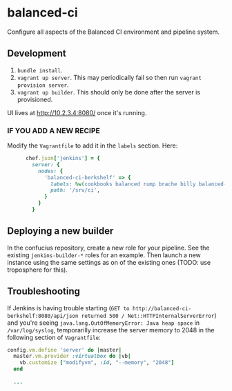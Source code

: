 # balanced-ci

Configure all aspects of the Balanced CI environment and pipeline system.


## Development

1. `bundle install`.
1. `vagrant up server`. This may periodically fail so then run `vagrant provision server`.
1. `vagrant up builder`. This should only be done after the server is provisioned.

UI lives at http://10.2.3.4:8080/ once it's running.

### IF YOU ADD A NEW RECIPE

Modify the `Vagrantfile` to add it in the `labels` section. Here:

```ruby
      chef.json['jenkins'] = {
        server: {
          nodes: {
            'balanced-ci-berkshelf' => {
              labels: %w(cookbooks balanced rump brache billy balanced-docs),   <-- append your project name here
              path: '/srv/ci',
            }
          }
        }
```

## Deploying a new builder

In the confucius repository, create a new role for your pipeline. See the existing
`jenkins-builder-*` roles for an example. Then launch a new instance using the
same settings as on of the existing ones (TODO: use troposphere for this).

## Troubleshooting

If Jenkins is having trouble starting (``GET to http://balanced-ci-berkshelf:8080/api/json returned 500 / Net::HTTPInternalServerError``) and you're seeing ``java.lang.OutOfMemoryError: Java heap space`` in ``/var/log/syslog``, temporarilly increase the server memory to 2048 in the following section of ``Vagrantfile``:

```ruby
config.vm.define 'server' do |master|
  master.vm.provider :virtualbox do |vb|
    vb.customize ["modifyvm", :id, "--memory", "2048"]
  end
      
  ...
```
